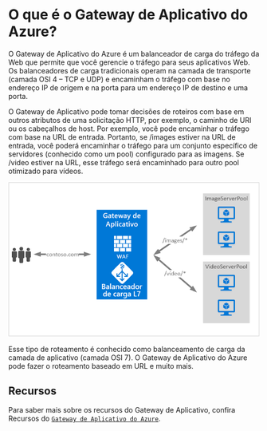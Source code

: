# O que é o Gateway de Aplicativo do Azure?


O Gateway de Aplicativo do Azure é um balanceador de carga do tráfego da Web que permite que você gerencie o tráfego para seus aplicativos Web. Os balanceadores de carga tradicionais operam na camada de transporte (camada OSI 4 – TCP e UDP) e encaminham o tráfego com base no endereço IP de origem e na porta para um endereço IP de destino e uma porta.

O Gateway de Aplicativo pode tomar decisões de roteiros com base em outros atributos de uma solicitação HTTP, por exemplo, o caminho de URI ou os cabeçalhos de host. Por exemplo, você pode encaminhar o tráfego com base na URL de entrada. Portanto, se /images estiver na URL de entrada, você poderá encaminhar o tráfego para um conjunto específico de servidores (conhecido como um pool) configurado para as imagens. Se /video estiver na URL, esse tráfego será encaminhado para outro pool otimizado para vídeos.

![Application-Gateway](/imagens/AG.png)


Esse tipo de roteamento é conhecido como balanceamento de carga da camada de aplicativo (camada OSI 7). O Gateway de Aplicativo do Azure pode fazer o roteamento baseado em URL e muito mais.


## Recursos
Para saber mais sobre os recursos do Gateway de Aplicativo, confira Recursos do  [`Gateway de Aplicativo do Azure`](https://docs.microsoft.com/pt-br/azure/application-gateway/features).

